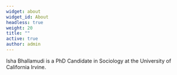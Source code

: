 ```yaml
---
widget: about
widget_id: About
headless: true
weight: 20
title: ""
active: true
author: admin
---
```

Isha Bhallamudi is a PhD Candidate in Sociology at the University of California Irvine.
